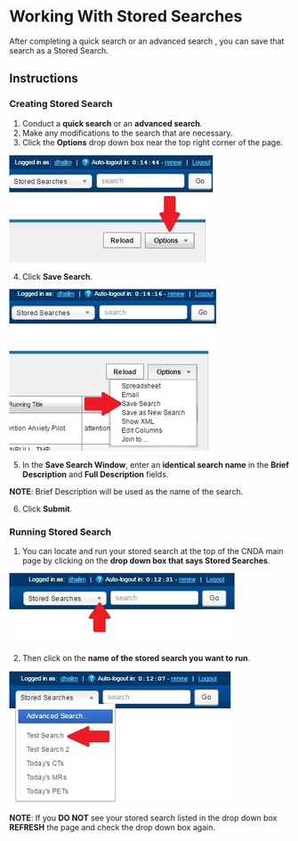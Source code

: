 # Working With Stored Searches

After completing a quick search or an advanced search , you can save that search as a Stored Search.

## Instructions

### Creating Stored Search

1. Conduct a **quick search** or an **advanced search**.
2. Make any modifications to the search that are necessary.
3. Click the **Options** drop down box near the top right corner of the page.

![options drop down](images/StoredSearch1.jpg)

4. Click **Save Search**.

![save search](images/StoredSearch2.jpg)

5. In the **Save Search Window**, enter an **identical search name** in the **Brief Description** and **Full Description** fields.
   
**NOTE**: Brief Description will be used as the name of the search.

6. Click **Submit**.
   
### Running Stored Search
1. You can locate and run your stored search at the top of the CNDA main page by clicking on the **drop down box that says Stored Searches**.

![stored searches drop down](images/StoredSearch3.jpg)

2. Then click on the **name of the stored search you want to run**.

![stored search name](images/StoredSearch4.jpg)


**NOTE**: If you **DO NOT** see your stored search listed in the drop down box **REFRESH** the page and check the drop down box again.
